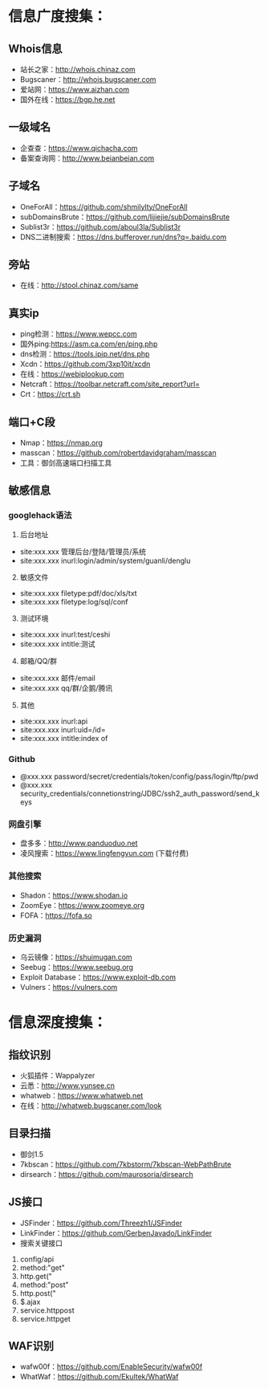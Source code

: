 # 信息广度搜集：
## Whois信息
+ 站长之家：http://whois.chinaz.com
+ Bugscaner：http://whois.bugscaner.com
+ 爱站网：https://www.aizhan.com
+ 国外在线：https://bgp.he.net
## 一级域名
+ 企查查：https://www.qichacha.com
+ 备案查询网：http://www.beianbeian.com
## 子域名
+ OneForAll：https://github.com/shmilylty/OneForAll
+ subDomainsBrute：https://github.com/lijiejie/subDomainsBrute
+ Sublist3r：https://github.com/aboul3la/Sublist3r
+ DNS二进制搜索：https://dns.bufferover.run/dns?q=.baidu.com
## 旁站
+ 在线：http://stool.chinaz.com/same
## 真实ip
+ ping检测：https://www.wepcc.com
+ 国外ping:https://asm.ca.com/en/ping.php
+ dns检测：https://tools.ipip.net/dns.php
+ Xcdn：https://github.com/3xp10it/xcdn
+ 在线：https://webiplookup.com
+ Netcraft：https://toolbar.netcraft.com/site_report?url=
+ Crt：https://crt.sh
## 端口+C段
+ Nmap：https://nmap.org
+ masscan：https://github.com/robertdavidgraham/masscan
+ 工具：御剑高速端口扫描工具
## 敏感信息
### googlehack语法
1. 后台地址
+ site:xxx.xxx 管理后台/登陆/管理员/系统
+ site:xxx.xxx inurl:login/admin/system/guanli/denglu
2. 敏感文件
+ site:xxx.xxx filetype:pdf/doc/xls/txt
+ site:xxx.xxx filetype:log/sql/conf
3. 测试环境
+ site:xxx.xxx inurl:test/ceshi
+ site:xxx.xxx intitle:测试
4. 邮箱/QQ/群
+ site:xxx.xxx 邮件/email
+ site:xxx.xxx qq/群/企鹅/腾讯
5. 其他
+ site:xxx.xxx inurl:api
+ site:xxx.xxx inurl:uid=/id=
+ site:xxx.xxx intitle:index of
### Github
+ @xxx.xxx password/secret/credentials/token/config/pass/login/ftp/pwd
+ @xxx.xxx security_credentials/connetionstring/JDBC/ssh2_auth_password/send_keys
### 网盘引擎
+ 盘多多：http://www.panduoduo.net
+ 凌风搜索：https://www.lingfengyun.com (下载付费)
### 其他搜索
+ Shadon：https://www.shodan.io
+ ZoomEye：https://www.zoomeye.org
+ FOFA：https://fofa.so
### 历史漏洞
+ 乌云镜像：https://shuimugan.com
+ Seebug：https://www.seebug.org
+ Exploit Database：https://www.exploit-db.com
+ Vulners：https://vulners.com
# 信息深度搜集：
## 指纹识别
+ 火狐插件：Wappalyzer
+ 云悉：http://www.yunsee.cn
+ whatweb：https://www.whatweb.net
+ 在线：http://whatweb.bugscaner.com/look
## 目录扫描
+ 御剑1.5
+ 7kbscan：https://github.com/7kbstorm/7kbscan-WebPathBrute
+ dirsearch：https://github.com/maurosoria/dirsearch
## JS接口
+ JSFinder：https://github.com/Threezh1/JSFinder
+ LinkFinder：https://github.com/GerbenJavado/LinkFinder
+ 搜索关键接口
1. config/api
2. method:"get"
3. http.get("
4. method:"post"
5. http.post("
6. $.ajax
7. service.httppost
8. service.httpget
## WAF识别
+ wafw00f：https://github.com/EnableSecurity/wafw00f
+ WhatWaf：https://github.com/Ekultek/WhatWaf
